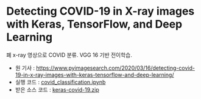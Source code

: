 # Detecting COVID-19 in X-ray images with Keras, TensorFlow, and Deep Learning

폐 x-ray 영상으로 COVID 분류. VGG 16 기반 전이학습.

- 원 기사 : https://www.pyimagesearch.com/2020/03/16/detecting-covid-19-in-x-ray-images-with-keras-tensorflow-and-deep-learning/
- 실행 코드 : [covid_classification.ipynb](covid_classification.ipynb)
- 받은 소스 코드 : [keras-covid-19.zip](keras-covid-19.zip)



